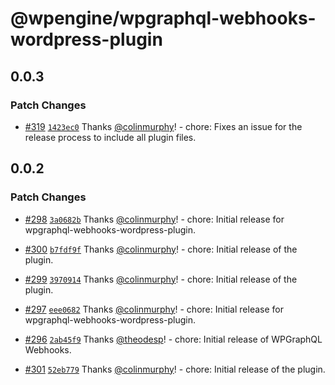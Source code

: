 # @wpengine/wpgraphql-webhooks-wordpress-plugin

## 0.0.3

### Patch Changes

- [#319](https://github.com/wpengine/hwptoolkit/pull/319) [`1423ec0`](https://github.com/wpengine/hwptoolkit/commit/1423ec0bc8c85e0a01b36450dcd03322463c6bec) Thanks [@colinmurphy](https://github.com/colinmurphy)! - chore: Fixes an issue for the release process to include all plugin files.

## 0.0.2

### Patch Changes

- [#298](https://github.com/wpengine/hwptoolkit/pull/298) [`3a0682b`](https://github.com/wpengine/hwptoolkit/commit/3a0682b4a6e5dca1c856fd66e34db911944d3402) Thanks [@colinmurphy](https://github.com/colinmurphy)! - chore: Initial release for wpgraphql-webhooks-wordpress-plugin.

- [#300](https://github.com/wpengine/hwptoolkit/pull/300) [`b7fdf9f`](https://github.com/wpengine/hwptoolkit/commit/b7fdf9fac681ebb76dc31606cd3ad6b8e74df7eb) Thanks [@colinmurphy](https://github.com/colinmurphy)! - chore: Initial release of the plugin.

- [#299](https://github.com/wpengine/hwptoolkit/pull/299) [`3970914`](https://github.com/wpengine/hwptoolkit/commit/397091489778f79e5a1292d161af67b2cdd50e7b) Thanks [@colinmurphy](https://github.com/colinmurphy)! - chore: Initial release of the plugin.

- [#297](https://github.com/wpengine/hwptoolkit/pull/297) [`eee0682`](https://github.com/wpengine/hwptoolkit/commit/eee0682e995c33bd95d60658f01f0e8fa9c41d7b) Thanks [@colinmurphy](https://github.com/colinmurphy)! - chore: Initial release for wpgraphql-webhooks-wordpress-plugin.

- [#296](https://github.com/wpengine/hwptoolkit/pull/296) [`2ab45f9`](https://github.com/wpengine/hwptoolkit/commit/2ab45f9b779d4d080eb6e85db4e78adf4f2c0b6b) Thanks [@theodesp](https://github.com/theodesp)! - chore: Initial release of WPGraphQL Webhooks.

- [#301](https://github.com/wpengine/hwptoolkit/pull/301) [`52eb779`](https://github.com/wpengine/hwptoolkit/commit/52eb779da42a1485e9d2086e6eb3c1ab251da0c1) Thanks [@colinmurphy](https://github.com/colinmurphy)! - chore: Initial release of the plugin.
